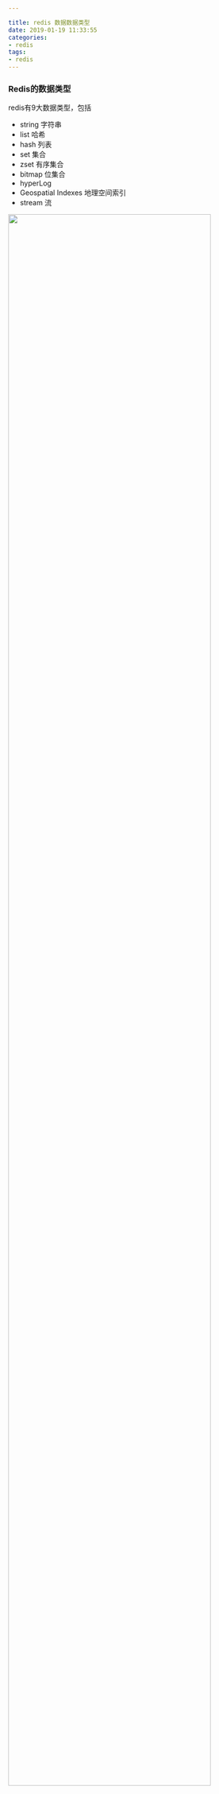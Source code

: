 ```yaml
---

title: redis 数据数据类型
date: 2019-01-19 11:33:55
categories:
- redis
tags:
- redis
---
```


### Redis的数据类型
redis有9大数据类型，包括
* string  字符串
* list  哈希
* hash  列表
* set   集合
* zset  有序集合
* bitmap    位集合
* hyperLog  
* Geospatial Indexes 地理空间索引
* stream    流

<img src="https://gitio-1253604119.cos.ap-shenzhen-fsi.myqcloud.com/redis20210108.jpg" width="90%">
